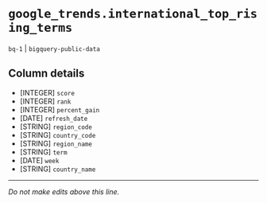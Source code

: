 # `google_trends.international_top_rising_terms`
`bq-1` | `bigquery-public-data`

## Column details
* [INTEGER]   `score`
* [INTEGER]   `rank`
* [INTEGER]   `percent_gain`
* [DATE]      `refresh_date`
* [STRING]    `region_code`
* [STRING]    `country_code`
* [STRING]    `region_name`
* [STRING]    `term`
* [DATE]      `week`
* [STRING]    `country_name`

-------------------------------------------------------------------------------
*Do not make edits above this line.*

